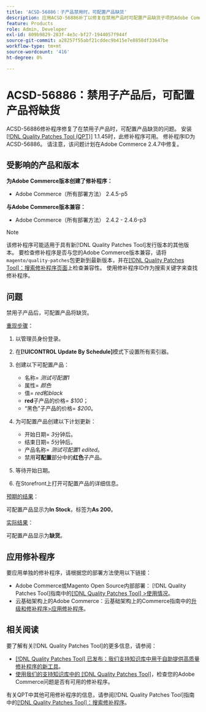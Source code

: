 ```yaml
---
title: 'ACSD-56886：子产品禁用时，可配置产品缺货'
description: 应用ACSD-56886补丁以修复在禁用产品时可配置产品缺货子项的Adobe Commerce问题。
feature: Products
role: Admin, Developer
exl-id: 809b9829-283f-4e3c-bf27-1944057f944f
source-git-commit: a28257f55abf21cddec9b415e7e8858df33647be
workflow-type: tm+mt
source-wordcount: '416'
ht-degree: 0%

---
```


# ACSD-56886：禁用子产品后，可配置产品将缺货

ACSD-56886修补程序修复了在禁用子产品时，可配置产品缺货的问题。 安装[[!DNL Quality Patches Tool (QPT)]](/help/announcements/adobe-commerce-announcements/magento-quality-patches-released-new-tool-to-self-serve-quality-patches.md) 1.1.45时，此修补程序可用。 修补程序ID为ACSD-56886。 请注意，该问题计划在Adobe Commerce 2.4.7中修复。

## 受影响的产品和版本

**为Adobe Commerce版本创建了修补程序：**

* Adobe Commerce（所有部署方法） 2.4.5-p5

**与Adobe Commerce版本兼容：**

* Adobe Commerce（所有部署方法） 2.4.2 - 2.4.6-p3

>[!NOTE]
>
>该修补程序可能适用于具有新[!DNL Quality Patches Tool]发行版本的其他版本。 要检查修补程序是否与您的Adobe Commerce版本兼容，请将`magento/quality-patches`包更新到最新版本，并在[[!DNL Quality Patches Tool]：搜索修补程序页面](https://experienceleague.adobe.com/tools/commerce-quality-patches/index.html?lang=zh-Hans)上检查兼容性。 使用修补程序ID作为搜索关键字来查找修补程序。

## 问题

禁用子产品后，可配置产品将缺货。

<u>重现步骤</u>：

1. 以管理员身份登录。
1. 在&#x200B;**[!UICONTROL Update By Schedule]**&#x200B;模式下设置所有索引器。
1. 创建以下可配置产品：

   * 名称= *测试可配置1*
   * 属性= *颜色*
   * 值= *red*&#x200B;和&#x200B;*black*
   * **red**&#x200B;子产品的价格= *$100*；
   * “黑色”子产品的价格= *$200*。

1. 为可配置产品创建以下计划更新：

   * 开始日期= *3*&#x200B;分钟后。
   * 结束日期= *5*&#x200B;分钟后。
   * 产品名称= *测试可配置1 edited*。
   * 禁用&#x200B;**可配置**&#x200B;部分中的&#x200B;**红色**&#x200B;子产品。

1. 等待开始日期。
1. 在Storefront上打开可配置产品的详细信息。

<u>预期的结果</u>：

可配置产品显示为&#x200B;**In Stock**，标签为&#x200B;**As 200**。

<u>实际结果</u>：

可配置产品显示为&#x200B;**缺货**。

## 应用修补程序

要应用单独的修补程序，请根据您的部署方法使用以下链接：

* Adobe Commerce或Magento Open Source内部部署： [!DNL Quality Patches Tool]指南中的[[!DNL Quality Patches Tool] >使用情况](https://experienceleague.adobe.com/docs/commerce-operations/tools/quality-patches-tool/usage.html?lang=zh-Hans)。
* 云基础架构上的Adobe Commerce：云基础架构上的Commerce指南中的[升级和修补程序>应用修补程序](https://experienceleague.adobe.com/docs/commerce-cloud-service/user-guide/develop/upgrade/apply-patches.html?lang=zh-Hans)。

## 相关阅读

要了解有关[!DNL Quality Patches Tool]的更多信息，请参阅：

* [[!DNL Quality Patches Tool] 已发布：我们支持知识库中用于自助提供高质量修补程序的新工具](/help/announcements/adobe-commerce-announcements/magento-quality-patches-released-new-tool-to-self-serve-quality-patches.md)。
* [使用我们的支持知识库中的 [!DNL Quality Patches Tool]](/help/support-tools/patches-available-in-qpt-tool/check-patch-for-magento-issue-with-magento-quality-patches.md)，检查您的Adobe Commerce问题是否有可用的修补程序。

有关QPT中其他可用修补程序的信息，请参阅[!DNL Quality Patches Tool]指南中的[[!DNL Quality Patches Tool]：搜索修补程序](https://experienceleague.adobe.com/tools/commerce-quality-patches/index.html?lang=zh-Hans)。
